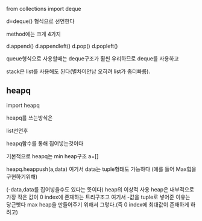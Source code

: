 

from collections import deque

d=deque() 형식으로 선언한다

method에는 크게 4가지

d.append()
d.appendleft()
d.pop()
d.popleft()

queue형식으로 사용할때는 deque구조가 훨씬 유리하므로
deque를 사용하고

stack은 list를 사용해도 된다(별차이안남 오히려 list가 좀더빠름).

## heapq
import heapq


heapq를 쓰는방식은

list선언후

heapq함수를 통해 집어넣는것이다

기본적으로 heapq는 min heap구조
a=[]

heapq.heappush(a,data)
여기서 data는 tuple형태도 가능하다
(예를 들어 Max힙을 구현하기위해)


(-data,data를 집어넣을수도 있다는 뜻이다)
heap의 이상적 사용
heap은 내부적으로 가장 작은 값이 0 index에 존재하는 트리구조고
 여기서 -값을 tuple로 넣어준 이유는 당근빳다
 max heap을 만들어주기 위해서 그렇다.(즉 0 index에 최대값이 존재하게 하려고)
